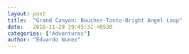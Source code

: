 ```yaml
---
layout: post
title:  "Grand Canyon: Boucher-Tonto-Bright Angel Loop"
date:   2016-11-29 19:45:31 +0530
categories: ["Adventures"]
author: "Eduardo Nunez"
---
```

